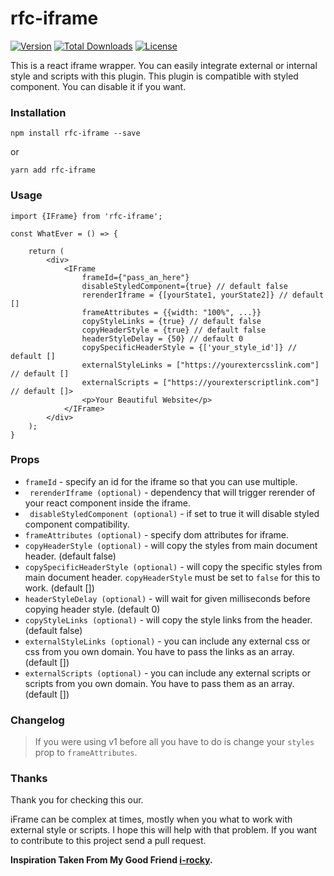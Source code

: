 # rfc-iframe

[![Version](https://img.shields.io/npm/v/rfc-iframe.svg)](https://www.npmjs.com/package/rfc-iframe)
[![Total Downloads](https://img.shields.io/npm/dt/rfc-iframe.svg)](https://www.npmjs.com/package/rfc-iframe)
[![License](https://img.shields.io/github/license/rrakib/rfc-iframe.svg)](https://github.com/rrakib/rfc-iframe/blob/master/LICENSE)

This is a react iframe wrapper. You can easily integrate external or internal style and scripts with this plugin. This plugin is compatible with styled component. You can disable it if you want. 

### Installation

`npm install rfc-iframe --save`

or

`yarn add rfc-iframe`

### Usage

```JS
import {IFrame} from 'rfc-iframe';

const WhatEver = () => {
    
    return (
        <div>
            <IFrame 
                frameId={"pass_an_here"}
                disableStyledComponent={true} // default false
                rerenderIframe = {[yourState1, yourState2]} // default []
                frameAttributes = {{width: "100%", ...}}
                copyStyleLinks = {true} // default false
                copyHeaderStyle = {true} // default false
                headerStyleDelay = {50} // default 0
                copySpecificHeaderStyle = {['your_style_id']} // default []
                externalStyleLinks = ["https://yourextercsslink.com"] // default []
                externalScripts = ["https://yourexterscriptlink.com"] // default []>
                <p>Your Beautiful Website</p>            
            </IFrame>        
        </div>
    );
}
```

### Props
* ``` frameId ``` - specify an id for the iframe so that you can use multiple.
* ``` rerenderIframe (optional)``` - dependency that will trigger rerender of your react component inside the iframe.
* ``` disableStyledComponent (optional)``` - if set to true it will disable styled component compatibility.
* ``` frameAttributes (optional) ``` - specify dom attributes for iframe.
* ``` copyHeaderStyle (optional) ``` - will copy the styles from main document header. (default false)
* ``` copySpecificHeaderStyle (optional) ``` - will copy the specific styles from main document header. `copyHeaderStyle` must be set to `false` for this to work. (default [])
* ``` headerStyleDelay (optional) ``` - will wait for given milliseconds before copying header style. (default 0)
* ``` copyStyleLinks (optional) ``` - will copy the style links from the header. (default false)
* ``` externalStyleLinks (optional) ``` - you can include any external css or css from you own domain. You have to pass the links as an array. (default [])
* ``` externalScripts (optional) ``` - you can include any external scripts or scripts from you own domain. You have to pass them as an array. (default [])

### Changelog
> If you were using v1 before all you have to do is change your ```styles``` prop to ```frameAttributes```.

### Thanks
Thank you for checking this our.
 
 iFrame can be complex at times, mostly when you what to work with external style or scripts. I hope this will help with that problem. If you want to contribute to this project send a pull request.



**Inspiration Taken From My Good Friend [i-rocky](https://github.com/i-rocky).**
